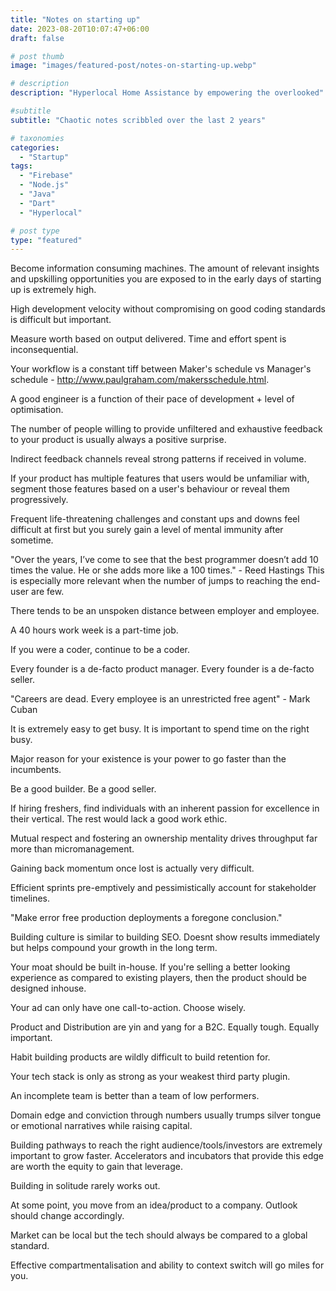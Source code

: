 ```yaml
---
title: "Notes on starting up"
date: 2023-08-20T10:07:47+06:00
draft: false

# post thumb
image: "images/featured-post/notes-on-starting-up.webp"

# description
description: "Hyperlocal Home Assistance by empowering the overlooked"

#subtitle
subtitle: "Chaotic notes scribbled over the last 2 years"

# taxonomies
categories:
  - "Startup"
tags:
  - "Firebase"
  - "Node.js"
  - "Java"
  - "Dart"
  - "Hyperlocal"

# post type
type: "featured"
---
```


Become information consuming machines. The amount of relevant insights and upskilling opportunities you are exposed to in the early days of starting up is extremely high.

High development velocity without compromising on good coding standards is difficult but important.

Measure worth based on output delivered. Time and effort spent is inconsequential. 

Your workflow is a constant tiff between Maker's schedule vs Manager's schedule - http://www.paulgraham.com/makersschedule.html.

A good engineer is a function of their pace of development + level of optimisation. 

The number of people willing to provide unfiltered and exhaustive feedback to your product is usually always a positive surprise.

Indirect feedback channels reveal strong patterns if received in volume. 

If your product has multiple features that users would be unfamiliar with, segment those features based on a user's behaviour or reveal them progressively.

Frequent life-threatening challenges and constant ups and downs feel difficult at first but you surely gain a level of mental immunity after sometime.

"Over the years, I’ve come to see that the best programmer doesn’t add 10 times the value. He or she adds more like a 100 times." - Reed Hastings
This is especially more relevant when the number of jumps to reaching the end-user are few. 

There tends to be an unspoken distance between employer and employee.

A 40 hours work week is a part-time job.

If you were a coder, continue to be a coder.

Every founder is a de-facto product manager. Every founder is a de-facto seller.

"Careers are dead. Every employee is an unrestricted free agent" - Mark Cuban

It is extremely easy to get busy. It is important to spend time on the right busy.

Major reason for your existence is your power to go faster than the incumbents.

Be a good builder. Be a good seller.

If hiring freshers, find individuals with an inherent passion for excellence in their vertical. The rest would lack a good work ethic.

Mutual respect and fostering an ownership mentality drives throughput far more than micromanagement. 

Gaining back momentum once lost is actually very difficult.

Efficient sprints pre-emptively and pessimistically account for stakeholder timelines.

"Make error free production deployments a foregone conclusion."

Building culture is similar to building SEO. Doesnt show results immediately but helps compound your growth in the long term.

Your moat should be built in-house. If you're selling a better looking experience as compared to existing players, then the product should be designed inhouse.  

Your ad can only have one call-to-action. Choose wisely.

Product and Distribution are yin and yang for a B2C. Equally tough. Equally important.

Habit building products are wildly difficult to build retention for.

Your tech stack is only as strong as your weakest third party plugin.

An incomplete team is better than a team of low performers.

Domain edge and conviction through numbers usually trumps silver tongue or emotional narratives while raising capital.

Building pathways to reach the right audience/tools/investors are extremely important to grow faster. Accelerators and incubators that provide this edge are worth the equity to gain that leverage.

Building in solitude rarely works out.

At some point, you move from an idea/product to a company. Outlook should change accordingly.

Market can be local but the tech should always be compared to a global standard.

Effective compartmentalisation and ability to context switch will go miles for you.
